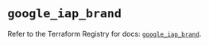 # `google_iap_brand`

Refer to the Terraform Registry for docs: [`google_iap_brand`](https://registry.terraform.io/providers/hashicorp/google/6.34.0/docs/resources/iap_brand).
